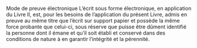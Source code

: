 Mode de preuve électronique
L’écrit sous forme électronique, en application du Livre II, est, pour les besoins de l’application du présent Livre, admis en preuve au même titre que l’écrit sur support papier et possède la même force probante que celui-ci, sous réserve que puisse être dûment identifié la personne dont il émane et qu’il soit établi et conservé dans des conditions de nature à en garantir l’intégrité et la pérennité.
